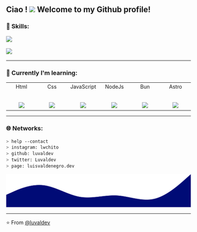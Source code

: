 <h2> Ciao ! <img src="https://media.giphy.com/media/mGcNjsfWAjY5AEZNw6/giphy.gif" width="50"> Welcome to my Github profile! </h2> 

### :wrench: Skills:

<p>
  <a href="https://skillicons.dev">
    <img src="https://skillicons.dev/icons?i=java,c,cpp"/>
    <p>
    <img src="https://skillicons.dev/icons?i=vscode,figma,obsidian,photoshop,xd"/>
  </a>
</p>

---

### 📕 Currently I'm learning:

<table>
  <tbody>
    <tr valign="top">
      <td width="16%" align="center">
        <span>Html </span><br><br><br>
        <img height="64px" src="https://skillicons.dev/icons?i=html">
      </td>
      <td width="16%" align="center">
        <span>Css </span><br><br><br>
        <img height="64px" src="https://skillicons.dev/icons?i=css">
      </td>
      <td width="16%" align="center">
        <span>JavaScript</span><br><br><br>
        <img height="60px" src="https://skillicons.dev/icons?i=js">
      </td>
      <td width="16%" align="center">
        <span>NodeJs </span><br><br><br>
        <img height="64px" src="https://skillicons.dev/icons?i=nodejs">
      </td>
      <td width="16%" align="center">
        <span>Bun </span><br><br><br>
        <img height="64px" src="https://skillicons.dev/icons?i=bun">
      </td>
      <td width="16%" align="center">
        <span>Astro </span><br><br><br>
        <img height="64px" src="https://skillicons.dev/icons?i=astro">
      </td>
    </tr>
  </tbody>
</table>

---

### 🌐 Networks:

````bash
> help --contact
> instagram: lwchito
> github: luvaldev
> twitter: Luvaldev
> page: luisvaldenegro.dev
````
![bottom.png](https://raw.githubusercontent.com/iCharlesZ/FigureBed/master/img/readme-bottom.png)

---
⭐️ From [@luvaldev](https://github.com/luvaldev)



